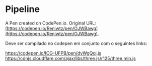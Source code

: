 # Pipeline

A Pen created on CodePen.io. Original URL: [https://codepen.io/Reniwtz/pen/OJWBawg](https://codepen.io/Reniwtz/pen/OJWBawg).

Deve ser compilado no codepen em conjunto com o seguintes links:

https://codepen.io/ICG-UFPB/pen/dyWgQoj.js
https://cdnjs.cloudflare.com/ajax/libs/three.js/r125/three.min.js

